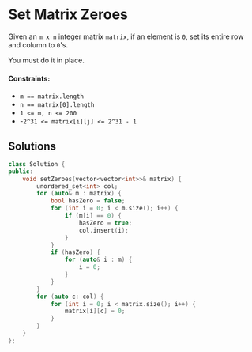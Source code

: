 # Set Matrix Zeroes
Given an `m x n` integer matrix `matrix`, if an element is `0`, set its entire row and column to `0`'s.

You must do it in place.

#### Constraints:
- `m == matrix.length`
- `n == matrix[0].length`
- `1 <= m, n <= 200`
- -`2^31 <= matrix[i][j] <= 2^31 - 1`

## Solutions
```cpp
class Solution {
public:
    void setZeroes(vector<vector<int>>& matrix) {
        unordered_set<int> col;
        for (auto& m : matrix) {
            bool hasZero = false;
            for (int i = 0; i < m.size(); i++) {
                if (m[i] == 0) {
                    hasZero = true;
                    col.insert(i);
                }
            }
            if (hasZero) {
                for (auto& i : m) {
                    i = 0;
                }
            }
        }
        for (auto c: col) {
            for (int i = 0; i < matrix.size(); i++) {
                matrix[i][c] = 0;
            }
        }
    }
};
```